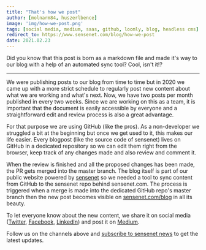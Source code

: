 ```yaml
---
title: "That's how we post"
author: [molnarm84, huszerlbence]
image: 'img/how-we-post.png'
tags: [social media, medium, saas, github, loomly, blog, headless cms]
redirect_to: https://www.sensenet.com/blog/how-we-post
date: 2021.02.23
---
```


Did you know that this post is born as a markdown file and made it's way to our blog with a help of an automated sync tool? Cool, isn't it!?

---

We were publishing posts to our blog from time to time but in 2020 we came up with a more strict schedule to regularly post new content about what we are working and what's next.
Now, we have two posts per month published in every two weeks. Since we are working on this as a team, it is important that the document is easily accessible by everyone and a straightforward edit and review process is also a great advantage.

For that purpose we are using GitHub (like the pros). As a non-developer we struggled a bit at the beginning but once we get used to it, this makes our life easier. Every blogpost (like the source code of sensenet) lives on GitHub in a dedicated repository so we can edit them right from the browser, keep track of any changes made and also review and comment it.

When the review is finished and all the proposed changes has been made, the PR gets merged into the master branch. The blog itself is part of our public website powered by [sensenet](https://sensenet.com/tryit) so we needed a tool to sync content from GitHub to the sensenet repo behind sensenet.com.
The process is triggered when a merge is made into the dedicated GitHub repo's master branch then the new post becomes visible on [sensenet.com/blog](https://www.sensenet.com/blog) in all its beauty.

To let everyone know about the new content, we share it on social media ([Twitter](https://twitter.com/sensenet), [Facebook](https://www.facebook.com/sensenetcsp), [LinkedIn](https://www.linkedin.com/company/sense-net-inc)) and post it on [Medium](https://medium.com/sensenet).

Follow us on the channels above and [subscribe to sensenet news](https://sensenet.us11.list-manage.com/subscribe?u=4949e56b955d9cfbf5780c04e&id=ffe20ccea0) to get the latest updates.
